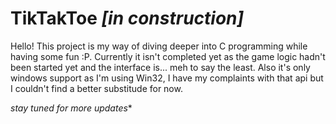 # TikTakToe *[in construction]*
Hello! This project is my way of diving deeper into C programming while having some fun :P.
Currently it isn't completed yet as the game logic hadn't been started yet and the interface is... meh to say the least.
Also it's only windows support as I'm using Win32, I have my complaints with that api but I couldn't find a better substitude for now.

*stay tuned for more updates**
